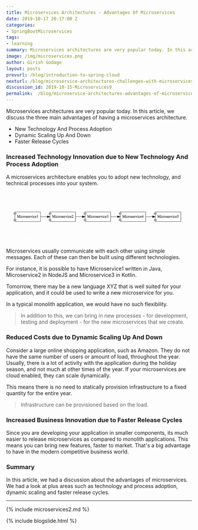 ```yaml
---
title: Microservices Architectures - Advantages Of Microservices
date: 2019-10-17 20:17:00 Z
categories:
- SpringBootMicroservices
tags:
- learning
summary: Microservices architectures are very popular today. In this article, we discuss the three main advantages of having a microservices architecture.
image: /img/microservices.png
author: Girish Godage
layout: posts
prevurl: /blog/introduction-to-spring-cloud
nexturl: /blog/microservice-architectures-challenges-with-microservices
discussion_id: 2019-10-15-Microservices9
permalink:  /blog/microservice-architectures-advantages-of-microservices
---
```


Microservices architectures are very popular today. In this article, we discuss the three main advantages of having a microservices architecture.
- New Technology And Process Adoption
- Dynamic Scaling Up And Down
- Faster Release Cycles
 
### Increased Technology Innovation due to New Technology And Process Adoption

A microservices architecture enables you to adopt new technology, and technical processes into your system.

![image info](/images/Capture-067-02.png)

Microservices usually communicate with each other using simple messages. Each of these can then be built using different technologies. 

For instance, it is possible to have Microservice1 written in Java, Microservice2 in NodeJS and Microservice3 in Kotlin.

Tomorrow, there may be a new language XYZ that is well suited for your application, and it could be used to write a new microservice for you.  

In a typical monolith application, we would have no such flexibility.  

> In addition to this, we can bring in new processes - for development, testing and deployment - for the new microservices that we create. 

### Reduced Costs due to Dynamic Scaling Up And Down

Consider a large online shopping application, such as Amazon. They do not have the same number of users or amount of load, throughout the year. Usually, there is a lot of activity with the application during the holiday season, and not much at other times of the year. If your microservices are cloud enabled, they can scale dynamically. 

This means there is no need to statically provision infrastructure to a fixed quantity for the entire year. 

> Infrastructure can be provisioned based on the load.

### Increased Business Innovation due to Faster Release Cycles

Since you are developing your application in smaller components, its much easier to release microservices as compared to monolith applications. This means you can bring new features, faster to market. That's a big advantage to have in the modern competitive business world.   

### Summary

In this article, we had a discussion about the advantages of microservices. We had a look at plus areas such as technology and process adoption, dynamic scaling and faster release cycles.  


---
{% include microservices2.md %}

{% include blogslide.html %}

